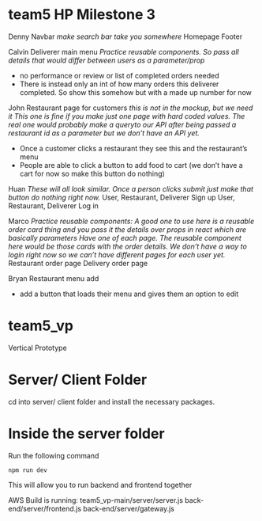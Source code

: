 # team5 HP Milestone 3

Denny
Navbar 
*make search bar take you somewhere*
Homepage
Footer

Calvin
Deliverer main menu
*Practice reusable components. So pass all details that would differ between users as a parameter/prop*
 - no performance or review or list of completed orders needed
 - There is instead only an int of how many orders this deliverer completed. So show this somehow but with a made up number for now

John
Restaurant page for customers
*this is not in the mockup, but we need it*
*This one is fine if you make just one page with hard coded values. The real one would probably make a queryto our API after being passed a restaurant id as a parameter but we don’t have an API yet.*
 - Once a customer clicks a restaurant they see this and the restaurant’s menu
 - People are able to click a button to add food to cart (we don’t have a cart for now so make this button do nothing)

Huan
*These will all look similar. Once a person clicks submit just make that button do nothing right now.*
User, Restaurant, Deliverer Sign up
User, Restaurant, Deliverer Log in

Marco
*Practice reusable components: A good one to use here is a reusable order card thing and you pass it the details over props in react which are basically parameters*
*Have one of each page. The reusable component here would be those cards with the order details. We don’t have a way to login right now so we can’t have different pages for each user yet.*
Restaurant order page
Delivery order page

Bryan
Restaurant menu add
 - add a button that loads their menu and gives them an option to edit







# team5_vp

Vertical Prototype

# Server/ Client Folder

cd into server/ client folder and install the necessary packages.

# Inside the server folder

Run the following command

```
npm run dev
```

This will allow you to run backend and frontend together

AWS Build is running:
team5_vp-main/server/server.js
back-end/server/frontend.js
back-end/server/gateway.js